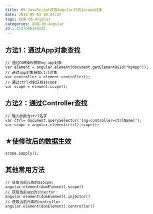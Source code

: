 ```yaml
---
title: 09-JavaScript获取AngularJS的$scope对象
date: 2018-05-03 10:57:37
tags: 前端-06-Angular
categories: 前端-06-Angular
id : 1537686340235
---
```

## 方法1：通过App对象查找 

```
// 通过DOM操作获取ng-app对象
var element = angular.element(document.getElementById("myApp"));
// 通过app对象获取ctrl对象
var controller = element.controller();
// 通过ctrl对象获取$scope
var scope = element.scope();
```
## 方法2：通过Controller查找

```
// 输入参数为ctrl名字
var ctrl= document.querySelector('[ng-controller=ctrlName]');
var scope = angular.element(ctrl).scope();
```

## ★使修改后的数据生效

```
scope.$apply();
```
## 其他常用方法

```
// 获取当前元素的$socpe: 
angular.element(domElement).scope() 
// 获取当前app的injector：
angular.element(domElement).injector()
// 获取当前元素的controller：
angular.element(domElement).controller() 
```
